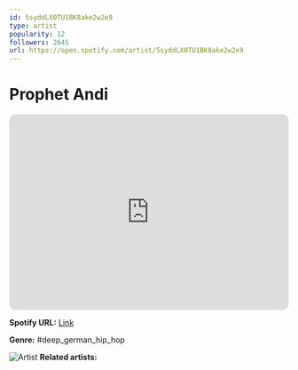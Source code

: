 ```yaml
---
id: 5syddLX0TU1BK8ake2w2e9
type: artist
popularity: 12
followers: 2645
url: https://open.spotify.com/artist/5syddLX0TU1BK8ake2w2e9
---
```

# Prophet Andi

<iframe style="border-radius:12px" src="https://open.spotify.com/embed/artist/5syddLX0TU1BK8ake2w2e9" width="100%" height="352" frameBorder="0" allowfullscreen="" allow="autoplay; clipboard-write; encrypted-media; fullscreen; picture-in-picture" loading="lazy"></iframe>

**Spotify URL:** [Link](https://open.spotify.com/artist/5syddLX0TU1BK8ake2w2e9)

**Genre:**  #deep_german_hip_hop

![Artist](https://i.scdn.co/image/ab6761610000e5eb8e672778233f87d84ae0894b)
**Related artists:**

